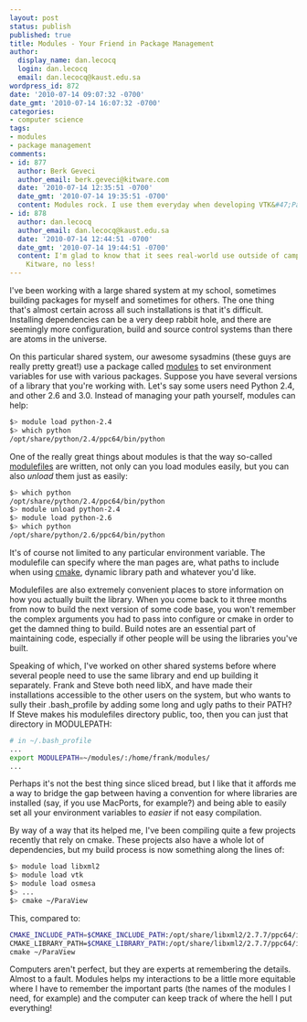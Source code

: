 ```yaml
---
layout: post
status: publish
published: true
title: Modules - Your Friend in Package Management
author:
  display_name: dan.lecocq
  login: dan.lecocq
  email: dan.lecocq@kaust.edu.sa
wordpress_id: 872
date: '2010-07-14 09:07:32 -0700'
date_gmt: '2010-07-14 16:07:32 -0700'
categories:
- computer science
tags:
- modules
- package management
comments:
- id: 877
  author: Berk Geveci
  author_email: berk.geveci@kitware.com
  date: '2010-07-14 12:35:51 -0700'
  date_gmt: '2010-07-14 19:35:51 -0700'
  content: Modules rock. I use them everyday when developing VTK&#47;ParaView :-)
- id: 878
  author: dan.lecocq
  author_email: dan.lecocq@kaust.edu.sa
  date: '2010-07-14 12:44:51 -0700'
  date_gmt: '2010-07-14 19:44:51 -0700'
  content: I'm glad to know that it sees real-world use outside of campus.  And at
    Kitware, no less!
---
```

I've been working with a large shared system at my school, sometimes building packages for myself and sometimes for others.  The one thing that's almost certain across all such installations is that it's difficult.  Installing dependencies can be a very deep rabbit hole, and there are seemingly more configuration, build and source control systems than there are atoms in the universe.

On this particular shared system, our awesome sysadmins (these guys are really pretty great!) use a package called [modules](http://modules.sourceforge.net/) to set environment variables for use with various packages.  Suppose you have several versions of a library that you're working with.  Let's say some users need Python 2.4, and other 2.6 and 3.0.  Instead of managing your path yourself, modules can help:

```bash
$> module load python-2.4
$> which python
/opt/share/python/2.4/ppc64/bin/python
```

One of the really great things about modules is that the way so-called [modulefiles](http://modules.sourceforge.net/man/modulefile.html) are written, not only can you load modules easily, but you can also _unload_ them just as easily:

```bash
$> which python
/opt/share/python/2.4/ppc64/bin/python
$> module unload python-2.4
$> module load python-2.6
$> which python
/opt/share/python/2.6/ppc64/bin/python
```

It's of course not limited to any particular environment variable.  The modulefile can specify where the man pages are, what paths to include when using [cmake](http://www.cmake.org/), dynamic library path and whatever you'd like.

Modulefiles are also extremely convenient places to store information on how you actually built the library.  When you come back to it three months from now to build the next version of some code base, you won't remember the complex arguments you had to pass into configure or cmake in order to get the damned thing to build.  Build notes are an essential part of maintaining code, especially if other people will be using the libraries you've built.

Speaking of which, I've worked on other shared systems before where several people need to use the same library and end up building it separately.  Frank and Steve both need libX, and have made their installations accessible to the other users on the system, but who wants to sully their .bash_profile by adding some long and ugly paths to their PATH?  If Steve makes his modulefiles directory public, too, then you can just that directory in MODULEPATH:

```bash
# in ~/.bash_profile
...
export MODULEPATH=~/modules/:/home/frank/modules/
...
```

Perhaps it's not the best thing since sliced bread, but I like that it affords me a way to bridge the gap between having a convention for where libraries are installed (say, if you use MacPorts, for example?) and being able to easily set all your environment variables to _easier_ if not easy compilation.

By way of a way that its helped me, I've been compiling quite a few projects recently that rely on cmake.  These projects also have a whole lot of dependencies, but my build process is now something along the lines of:

```bash
$> module load libxml2
$> module load vtk
$> module load osmesa
$> ...
$> cmake ~/ParaView
```

This, compared to:

```bash
CMAKE_INCLUDE_PATH=$CMAKE_INCLUDE_PATH:/opt/share/libxml2/2.7.7/ppc64/include:/opt/share/vtk/5.6.0/ppc64/include/:...\
CMAKE_LIBRARY_PATH=$CMAKE_LIBRARY_PATH:/opt/share/libxml2/2.7.7/ppc64/include:/opt/share/vtk/5.6.0/ppc64/lib/:...\
cmake ~/ParaView
```

Computers aren't perfect, but they are experts at remembering the details.  Almost to a fault.  Modules helps my interactions to be a little more equitable where I have to remember the important parts (the names of the modules I need, for example) and the computer can keep track of where the hell I put everything!
